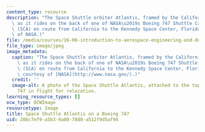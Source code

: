 ```yaml
---
content_type: resource
description: "The Space Shuttle orbiter Atlantis, framed by the California mountains,\
  \ as it rides on the back of one of NASA\u2019s Boeing 747 Shuttle Carrier Aircraft\
  \ (SCA) en route from California to the Kennedy Space Center, Florida. (Image courtesy\
  \ of NASA.)"
file: /media/courses/16-00-introduction-to-aerospace-engineering-and-design-spring-2003/20bc7ef9a5b39a007880a512f9d5af94_16-00s03.jpg
file_type: image/jpeg
image_metadata:
  caption: "The Space Shuttle orbiter Atlantis, framed by the California mountains,\
    \ as it rides on the back of one of NASA\u2019s Boeing 747 Shuttle Carrier Aircraft\
    \ (SCA) en route from California to the Kennedy Space Center, Florida. (Image\
    \ courtesy of [NASA](http://www.nasa.gov/).)"
  credit: ''
  image-alt: A photo of the Space Shuttle Atlantis, attached to the top of a Boeing
    747 in flight for relocation.
learning_resource_types: []
ocw_type: OCWImage
resourcetype: Image
title: Space Shuttle Atlantis on a Boeing 747
uid: 20bc7ef9-a5b3-9a00-7880-a512f9d5af94
---
```

